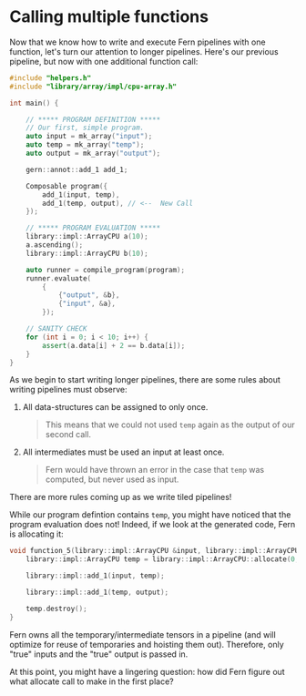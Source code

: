 # Calling multiple functions

Now that we know how to write and execute Fern pipelines with one function,
let's turn our attention to longer pipelines. Here's our previous pipeline,
but now with one additional function call: 

```C++
#include "helpers.h"
#include "library/array/impl/cpu-array.h"

int main() {

    // ***** PROGRAM DEFINITION *****
    // Our first, simple program.
    auto input = mk_array("input");
    auto temp = mk_array("temp");
    auto output = mk_array("output");

    gern::annot::add_1 add_1;

    Composable program({
        add_1(input, temp),
        add_1(temp, output), // <--  New Call
    });

    // ***** PROGRAM EVALUATION *****
    library::impl::ArrayCPU a(10);
    a.ascending();
    library::impl::ArrayCPU b(10);

    auto runner = compile_program(program);
    runner.evaluate(
        {
            {"output", &b},
            {"input", &a},
        });

    // SANITY CHECK
    for (int i = 0; i < 10; i++) {
        assert(a.data[i] + 2 == b.data[i]);
    }
}
```

As we begin to start writing longer pipelines, there are some rules about writing pipelines
must observe: 

1. All data-structures can be assigned to only once.
    > This means that we could not used `temp` again as the output of our second call.
2. All intermediates must be used an input at least once.
    > Fern would have thrown an error in the case that `temp` was computed, but never
    > used as input.

There are more rules coming up as we write tiled pipelines!

While our program defintion contains `temp`, you might have noticed that the program
evaluation does not! Indeed, if we look at the generated code, Fern is allocating it:

```C++
void function_5(library::impl::ArrayCPU &input, library::impl::ArrayCPU &output) {
    library::impl::ArrayCPU temp = library::impl::ArrayCPU::allocate(0, output.size);

    library::impl::add_1(input, temp);

    library::impl::add_1(temp, output);

    temp.destroy();
}
```

Fern owns all the temporary/intermediate tensors in a pipeline (and will
optimize for reuse of temporaries and hoisting them out). Therefore, only "true"
inputs and the "true" output is passed in.

At this point, you might have a lingering question: how did Fern figure out what
allocate call to make in the first place?
